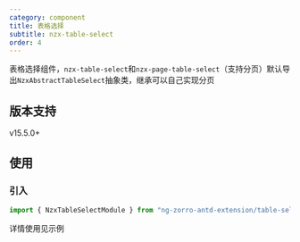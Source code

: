 ```yaml
---
category: component
title: 表格选择
subtitle: nzx-table-select
order: 4
---
```


表格选择组件，`nzx-table-select`和`nzx-page-table-select`（支持分页）默认导出`NzxAbstractTableSelect`抽象类，继承可以自己实现分页

## 版本支持

<label type="success">v15.5.0+</label>

## 使用

### 引入

```ts
import { NzxTableSelectModule } from "ng-zorro-antd-extension/table-select";
```

详情使用见示例
